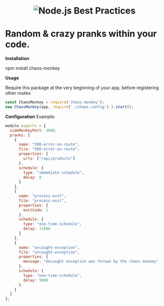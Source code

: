 <h1 align="center">
  <img src="assets/images/banner-2.jpg" alt="Node.js Best Practices" />
</h1>

# Random & crazy pranks within  your code.

**Installation**

npm install chaos-monkey

**Usage**

Require this package at the very beginning of your app, before registering other routes

```javascript
const ChaosMonkey = require('chaos-monkey');
new ChaosMonkey(app, require('./chaos.config') ).start();
```

**Configuration**
Example:
```javascript
module.exports = {
  sideMonkeyPort: 3000,
  pranks: [
    {
      name: "500-error-on-route",
      file: "500-error-on-route",
      properties: {
        urls: ["/api/products"]
      },
      schedule: {
        type: "immediate-schedule",
        delay: 0
      }
    },
    {
      name: "process-exit",
      file: "process-exit",
      properties: {
        exitCode: 1
      },
      schedule: {
        type: "one-time-schedule",
        delay: 11000
      }
    },
    {
      name: "uncaught-exception",
      file: "uncaught-exception",
      properties: {
        message: "Uncaught exception was thrown by the chaos monkey"
      },
      schedule: {
        type: "one-time-schedule",
        delay: 9000
      }
    }
  ]
};

```
